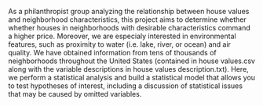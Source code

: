As a philanthropist group analyzing the relationship between house values and neighborhood characteristics, this project aims to determine whether whether houses in neighborhoods with desirable characteristics command a higher price. Moreover, we are especialy interested in environmental features, such as proximity to water (i.e. lake, river, or ocean) and air quality. We have obtained information from tens of thousands of neighborhoods throughout the United States (contained in house values.csv along with the variable descriptions in house values description.txt). Here, we perform a statistical analysis and build a statistical model that allows you to test hypotheses of interest, including a discussion of statistical issues that may be caused by omitted variables.
